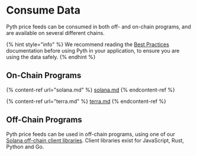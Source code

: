 # Consume Data

Pyth price feeds can be consumed in both off- and on-chain programs, and are available on several different chains.

{% hint style="info" %}
We recommend reading the [Best Practices](best-practices.md) documentation before using Pyth in your application, to ensure you are using the data safely.
{% endhint %}

## On-Chain Programs
{% content-ref url="solana.md" %}
[solana.md](solana.md)
{% endcontent-ref %}

{% content-ref url="terra.md" %}
[terra.md](terra.md)
{% endcontent-ref %}

## Off-Chain Programs
Pyth price feeds can be used in off-chain programs, using one of our [Solana off-chain client libraries](solana.md#off-chain-clients). Client libraries exist for JavaScript, Rust, Python and Go.
